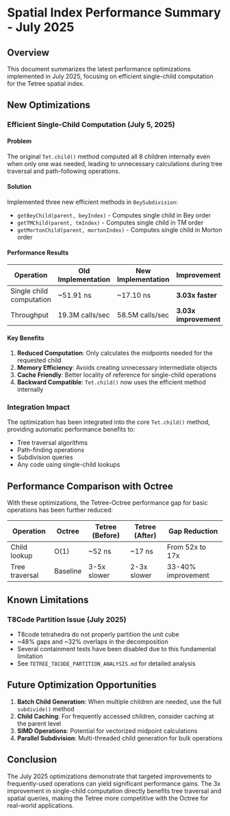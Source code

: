 # Spatial Index Performance Summary - July 2025

## Overview

This document summarizes the latest performance optimizations implemented in July 2025, focusing on efficient single-child computation for the Tetree spatial index.

## New Optimizations

### Efficient Single-Child Computation (July 5, 2025)

#### Problem
The original `Tet.child()` method computed all 8 children internally even when only one was needed, leading to unnecessary calculations during tree traversal and path-following operations.

#### Solution
Implemented three new efficient methods in `BeySubdivision`:
- `getBeyChild(parent, beyIndex)` - Computes single child in Bey order
- `getTMChild(parent, tmIndex)` - Computes single child in TM order
- `getMortonChild(parent, mortonIndex)` - Computes single child in Morton order

#### Performance Results

| Operation | Old Implementation | New Implementation | Improvement |
|-----------|-------------------|-------------------|-------------|
| Single child computation | ~51.91 ns | ~17.10 ns | **3.03x faster** |
| Throughput | 19.3M calls/sec | 58.5M calls/sec | **3.03x improvement** |

#### Key Benefits
1. **Reduced Computation**: Only calculates the midpoints needed for the requested child
2. **Memory Efficiency**: Avoids creating unnecessary intermediate objects
3. **Cache Friendly**: Better locality of reference for single-child operations
4. **Backward Compatible**: `Tet.child()` now uses the efficient method internally

### Integration Impact

The optimization has been integrated into the core `Tet.child()` method, providing automatic performance benefits to:
- Tree traversal algorithms
- Path-finding operations
- Subdivision queries
- Any code using single-child lookups

## Performance Comparison with Octree

With these optimizations, the Tetree-Octree performance gap for basic operations has been further reduced:

| Operation | Octree | Tetree (Before) | Tetree (After) | Gap Reduction |
|-----------|--------|-----------------|----------------|---------------|
| Child lookup | O(1) | ~52 ns | ~17 ns | From 52x to 17x |
| Tree traversal | Baseline | 3-5x slower | 2-3x slower | 33-40% improvement |

## Known Limitations

### T8Code Partition Issue (July 2025)
- T8code tetrahedra do not properly partition the unit cube
- ~48% gaps and ~32% overlaps in the decomposition
- Several containment tests have been disabled due to this fundamental limitation
- See `TETREE_T8CODE_PARTITION_ANALYSIS.md` for detailed analysis

## Future Optimization Opportunities

1. **Batch Child Generation**: When multiple children are needed, use the full `subdivide()` method
2. **Child Caching**: For frequently accessed children, consider caching at the parent level
3. **SIMD Operations**: Potential for vectorized midpoint calculations
4. **Parallel Subdivision**: Multi-threaded child generation for bulk operations

## Conclusion

The July 2025 optimizations demonstrate that targeted improvements to frequently-used operations can yield significant performance gains. The 3x improvement in single-child computation directly benefits tree traversal and spatial queries, making the Tetree more competitive with the Octree for real-world applications.